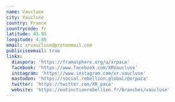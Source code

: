 ```yaml
---
name: Vaucluse
city: Vaucluse
country: France
countrycode: fr
latitude: 43.95
longitude: 4.86
email: xrvaucluse@protonmail.com
publiciseemail: true
links:
  diaspora: 'https://framasphere.org/u/xrpaca'
  facebook: 'https://www.facebook.com/XRVaucluse'
  instagram: 'https://www.instagram.com/xr.vaucluse'
  mastodon: 'https://social.rebellion.global/@xrpaca'
  twitter: 'https://twitter.com/XR_paca'
  website: 'https://extinctionrebellion.fr/branches/vaucluse'
---
```


